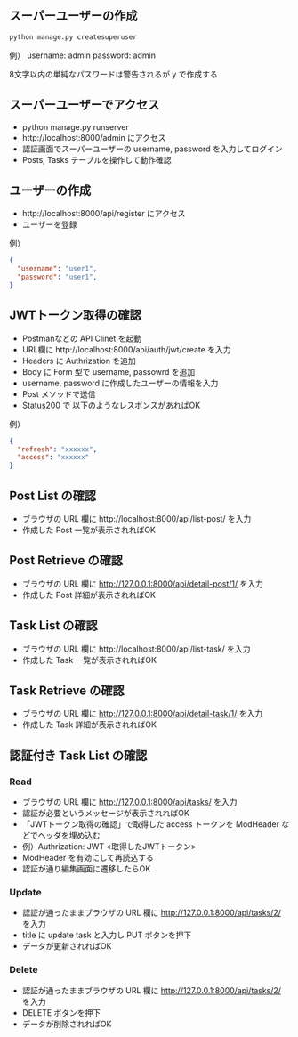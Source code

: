 ## スーパーユーザーの作成

```bash
python manage.py createsuperuser
```

例）
username: admin
password: admin

8文字以内の単純なパスワードは警告されるが y で作成する

## スーパーユーザーでアクセス

- python manage.py runserver
- http://localhost:8000/admin にアクセス
- 認証画面でスーパーユーザーの username, password を入力してログイン
- Posts, Tasks テーブルを操作して動作確認

## ユーザーの作成

- http://localhost:8000/api/register にアクセス 
- ユーザーを登録

例）
```json
{
  "username": "user1",
  "password": "user1",
}
```

## JWTトークン取得の確認 

- Postmanなどの API Clinet を起動
- URL欄に http://localhost:8000/api/auth/jwt/create を入力
- Headers に Authrization を追加 
- Body に Form 型で username, passowrd を追加
- username, password に作成したユーザーの情報を入力 
- Post メソッドで送信
- Status200 で 以下のようなレスポンスがあればOK

例）
```json
{
  "refresh": "xxxxxx",
  "access": "xxxxxx"
}
```

## Post List の確認 

- ブラウザの URL 欄に http://localhost:8000/api/list-post/ を入力
- 作成した Post 一覧が表示されればOK 

## Post Retrieve の確認 

- ブラウザの URL 欄に http://127.0.0.1:8000/api/detail-post/1/ を入力 
- 作成した Post 詳細が表示されればOK 

## Task List の確認 

- ブラウザの URL 欄に http://localhost:8000/api/list-task/ を入力
- 作成した Task 一覧が表示されればOK 

## Task Retrieve の確認 

- ブラウザの URL 欄に http://127.0.0.1:8000/api/detail-task/1/ を入力 
- 作成した Task 詳細が表示されればOK 

## 認証付き Task List の確認

###  Read

- ブラウザの URL 欄に http://127.0.0.1:8000/api/tasks/ を入力 
- 認証が必要というメッセージが表示されればOK
- 「JWTトークン取得の確認」で取得した access トークンを ModHeader などでヘッダを埋め込む
- 例）Authrization: JWT <取得したJWTトークン>
- ModHeader を有効にして再読込する
- 認証が通り編集画面に遷移したらOK

### Update

- 認証が通ったままブラウザの URL 欄に http://127.0.0.1:8000/api/tasks/2/ を入力 
- title に update task と入力し PUT ボタンを押下
- データが更新されればOK 

### Delete

- 認証が通ったままブラウザの URL 欄に http://127.0.0.1:8000/api/tasks/2/ を入力 
- DELETE ボタンを押下 
- データが削除されればOK